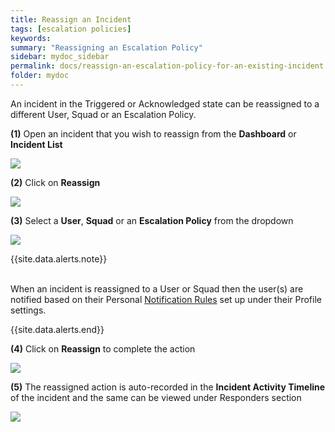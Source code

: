 ```yaml
---
title: Reassign an Incident
tags: [escalation policies]
keywords: 
summary: "Reassigning an Escalation Policy"
sidebar: mydoc_sidebar
permalink: docs/reassign-an-escalation-policy-for-an-existing-incident
folder: mydoc
---
```


An incident in the Triggered or Acknowledged state can be reassigned to a different User, Squad or an Escalation Policy.

**(1)** Open an incident that you wish to reassign from the **Dashboard** or **Incident List**

![](images/invoke_escalation_1.png)

**(2)** Click on **Reassign** 

![](images/invoke_escalation_2.png)

**(3)** Select a **User**, **Squad** or an **Escalation Policy** from the dropdown

![](images/invoke_escalation_3.png)

{{site.data.alerts.note}}
<br/><br/><p>When an incident is reassigned to a User or Squad then the user(s) are notified based on their Personal <a href='notification-rules'>Notification Rules</a> set up under their Profile settings.</p>
{{site.data.alerts.end}}

**(4)** Click on **Reassign** to complete the action

![](images/invoke_escalation_4.png)

**(5)** The reassigned action is auto-recorded in the **Incident Activity Timeline** of the incident and the same can be viewed under Responders section

![](images/invoke_escalation_5.png)